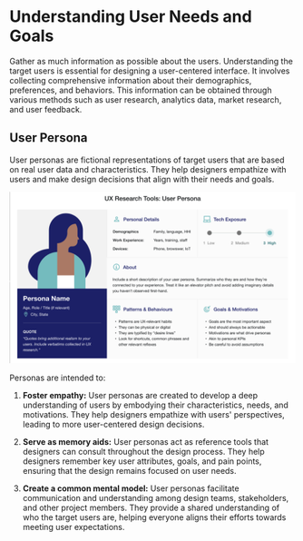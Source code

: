 # Understanding User Needs and Goals

Gather as much information as possible about the users. Understanding the target users is essential for designing a user-centered interface. It involves collecting comprehensive information about their demographics, preferences, and behaviors. This information can be obtained through various methods such as user research, analytics data, market research, and user feedback.

## User Persona

User personas are fictional representations of target users that are based on real user data and characteristics. They help designers empathize with users and make design decisions that align with their needs and goals.

![alt text](../Images/persona1.png)

Personas are intended to:

1. **Foster empathy:** User personas are created to develop a deep understanding of users by embodying their characteristics, needs, and motivations. They help designers empathize with users' perspectives, leading to more user-centered design decisions.

2. **Serve as memory aids:** User personas act as reference tools that designers can consult throughout the design process. They help designers remember key user attributes, goals, and pain points, ensuring that the design remains focused on user needs.

3. **Create a common mental model:** User personas facilitate communication and understanding among design teams, stakeholders, and other project members. They provide a shared understanding of who the target users are, helping everyone aligns their efforts towards meeting user expectations.
